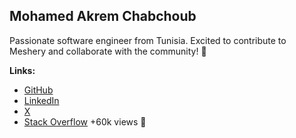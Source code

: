 ## Mohamed Akrem Chabchoub

Passionate software engineer from Tunisia.
Excited to contribute to Meshery and collaborate with the community! 🚀  

**Links:**  
- [GitHub](https://github.com/mohamedch7)  
- [LinkedIn](https://www.linkedin.com/in/akrem-ch/)  
- [X](https://x.com/mohamedakremch) 
- [Stack Overflow](https://stackoverflow.com/users/21287266/akrem-chabchoub)  +60k views 🚀
